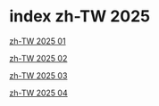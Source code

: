 # index zh-TW 2025

<a href="./01">zh-TW 2025 01</a>

<a href="./02">zh-TW 2025 02</a>

<a href="./03">zh-TW 2025 03</a>

<a href="./04">zh-TW 2025 04</a>
